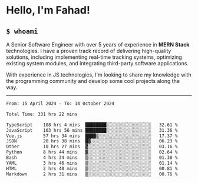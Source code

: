 <h1>Hello, I'm Fahad!</h1>

<h2><code>$ whoami</code></h2>

A Senior Software Engineer with over 5 years of experience in **MERN Stack** technologies. I have a proven track record of delivering high-quality solutions, including implementing real-time tracking systems, optimizing existing system modules, and integrating third-party software applications.

With experience in JS technologies, I'm looking to share my knowledge with the programming community and develop some cool projects along the way.

---

<!--START_SECTION:waka-->

```txt
From: 15 April 2024 - To: 14 October 2024

Total Time: 331 hrs 22 mins

TypeScript    108 hrs 4 mins  ████████░░░░░░░░░░░░░░░░░   32.61 %
JavaScript    103 hrs 56 mins ████████░░░░░░░░░░░░░░░░░   31.36 %
Vue.js        57 hrs 34 mins  ████▒░░░░░░░░░░░░░░░░░░░░   17.37 %
JSON          20 hrs 38 mins  █▓░░░░░░░░░░░░░░░░░░░░░░░   06.23 %
Other         10 hrs 27 mins  ▓░░░░░░░░░░░░░░░░░░░░░░░░   03.16 %
Python        8 hrs 44 mins   ▓░░░░░░░░░░░░░░░░░░░░░░░░   02.64 %
Bash          4 hrs 34 mins   ▒░░░░░░░░░░░░░░░░░░░░░░░░   01.38 %
YAML          3 hrs 46 mins   ▒░░░░░░░░░░░░░░░░░░░░░░░░   01.14 %
HTML          2 hrs 40 mins   ▒░░░░░░░░░░░░░░░░░░░░░░░░   00.81 %
Markdown      2 hrs 31 mins   ▒░░░░░░░░░░░░░░░░░░░░░░░░   00.76 %
```

<!--END_SECTION:waka-->

<!--
**heyFahad/heyFahad** is a ✨ _special_ ✨ repository because its `README.md` (this file) appears on your GitHub profile.

Here are some ideas to get you started:

- 🔭 I’m currently working on ...
- 🌱 I’m currently learning ...
- 👯 I’m looking to collaborate on ...
- 🤔 I’m looking for help with ...
- 💬 Ask me about ...
- 📫 How to reach me: ...
- 😄 Pronouns: ...
- ⚡ Fun fact: ...
-->
